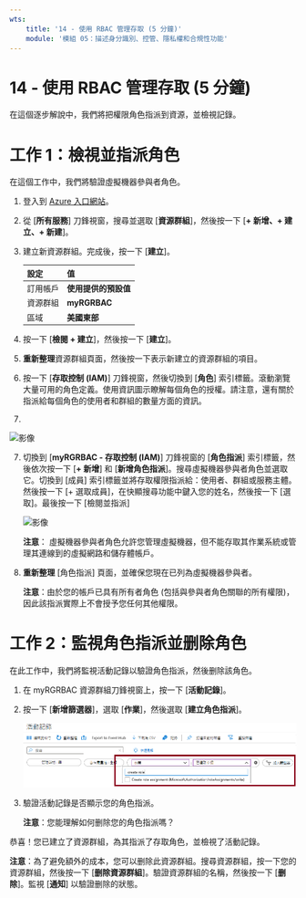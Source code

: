 ```yaml
---
wts:
    title: '14 - 使用 RBAC 管理存取 (5 分鐘)'
    module: '模組 05：描述身分識別、控管、隱私權和合規性功能'
---
```

# 14 - 使用 RBAC 管理存取 (5 分鐘)

在這個逐步解說中，我們將把權限角色指派到資源，並檢視記錄。

# 工作 1：檢視並指派角色

在這個工作中，我們將驗證虛擬機器參與者角色。 

1. 登入到 [Azure 入口網站](https://portal.azure.com)。

2. 從 [**所有服務**] 刀鋒視窗，搜尋並選取 [**資源群組**]，然後按一下 [**+ 新增、+ 建立、+ 新建**]。

3. 建立新資源群組。完成後，按一下 [**建立**]。 

    | 設定 | 值 |
    | -- | -- |
    | 訂用帳戶 | **使用提供的預設值** |
    | 資源群組 | **myRGRBAC** |
    | 區域 | **美國東部** |
   

4. 按一下 [**檢閱 + 建立**]，然後按一下 [**建立**]。

5. **重新整理**資源群組頁面，然後按一下表示新建立的資源群組的項目。

6. 按一下 [**存取控制 (IAM)**] 刀鋒視窗，然後切換到 [**角色**] 索引標籤。滾動瀏覽大量可用的角色定義。使用資訊圖示瞭解每個角色的授權。請注意，還有關於指派給每個角色的使用者和群組的數量方面的資訊。
7. 
![影像](https://user-images.githubusercontent.com/89808319/144266949-f19d91ab-31d6-4c8b-af36-c00035925cf0.png)

7. 切換到 [**myRGRBAC - 存取控制 (IAM)**] 刀鋒視窗的 [**角色指派**] 索引標籤，然後依次按一下 [**+ 新增**] 和 [**新增角色指派**]。搜尋虛擬機器參與者角色並選取它。切換到 [成員] 索引標籤並將存取權限指派給：使用者、群組或服務主體。然後按一下 [+ 選取成員]，在快顯搜尋功能中鍵入您的姓名，然後按一下 [選取]。最後按一下 [檢閱並指派]

    
    ![影像](https://user-images.githubusercontent.com/89808319/144266255-3a0f8574-9358-4c21-8f95-3503747e77c8.png)

 

    **注意**： 虛擬機器參與者角色允許您管理虛擬機器，但不能存取其作業系統或管理其連線到的虛擬網路和儲存體帳戶。

  

8. **重新整理** [角色指派] 頁面，並確保您現在已列為虛擬機器參與者。 

    **注意**：由於您的帳戶已具有所有者角色 (包括與參與者角色關聯的所有權限)，因此該指派實際上不會授予您任何其他權限。

# 工作 2：監視角色指派並删除角色

在此工作中，我們將監視活動記錄以驗證角色指派，然後删除該角色。 

1. 在 myRGRBAC 資源群組刀鋒視窗上，按一下 [**活動記錄**]。

2. 按一下 [**新增篩選器**]，選取 [**作業**]，然後選取 [**建立角色指派**]。

    ![已設定篩選器的 [活動記錄] 頁面的螢幕擷取畫面。](../images/1503.png)

3. 驗證活動記錄是否顯示您的角色指派。 

    **注意**：您能理解如何删除您的角色指派嗎？

恭喜！您已建立了資源群組，為其指派了存取角色，並檢視了活動記錄。 

**注意**：為了避免額外的成本，您可以删除此資源群組。搜尋資源群組，按一下您的資源群組，然後按一下 [**删除資源群組**]。驗證資源群組的名稱，然後按一下 [**删除**]。監視 [**通知**] 以驗證删除的狀態。

